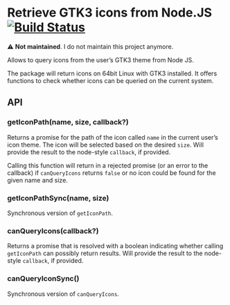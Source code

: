 # Retrieve GTK3 icons from Node.JS [![Build Status](https://travis-ci.org/jGleitz/get-gtk-icon.svg?branch=master)](https://travis-ci.org/jGleitz/get-gtk-icon)

:warning: **Not maintained**. I do not maintain this project anymore.

Allows to query icons from the user’s GTK3 theme from Node JS.

The package will return icons on 64bit Linux with GTK3 installed. It offers functions to check whether icons can be queried on the current system.

## API

### getIconPath(name, size, callback?)

Returns a promise for the path of the icon called `name` in the current user’s icon theme. The icon will be selected based on the desired `size`.
Will provide the result to the node-style `callback`, if provided.

Calling this function will return in a rejected promise (or an error to the callback) if `canQueryIcons` returns `false` or no icon could be found for the given name and size.

### getIconPathSync(name, size)

Synchronous version of `getIconPath`.

### canQueryIcons(callback?)

Returns a promise that is resolved with a boolean indicating whether calling `getIconPath` can possibly return results. Will provide the result to the node-style `callback`, if provided.


### canQueryIconSync()

Synchronous version of `canQueryIcons`.
